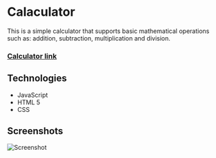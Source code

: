 # Calaculator


This is a simple calculator that supports basic mathematical operations such as: addition, subtraction, multiplication and division.

### [Calculator link](https://mwojcickaa-calculator.netlify.app/ "Calculator")


## Technologies
- JavaScript
- HTML 5
- CSS
## Screenshots

![Screenshot](https://scontent-waw1-1.xx.fbcdn.net/v/t1.15752-9/348356431_3419453154987624_3746499787911874600_n.png?_nc_cat=104&ccb=1-7&_nc_sid=ae9488&_nc_ohc=dKdr_5Sppp0AX_8peeq&_nc_ht=scontent-waw1-1.xx&oh=03_AdQgfVEO0F-wvqqJ-4pql9LgHBTekRclTTbt88LqlUqhOg&oe=64955A3D "Screenshot")
